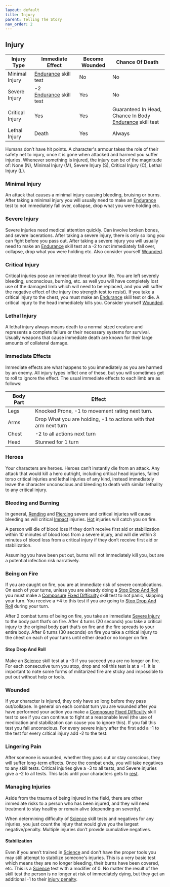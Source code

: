 ```yaml
---
layout: default
title: Injury
parent: Telling The Story
nav_order: 2
---
```

## Injury

| Injury Type     | Immediate Effect                     | Become Wounded | Chance Of Death                                                      |
| --------------- | ------------------------------------ | -------------- | -------------------------------------------------------------------- |
| Minimal Injury  | [Endurance](Endurance) skill test    | No             | No                                                                   |
| Severe Injury   | -2 [Endurance](Endurance) skill test | Yes            | No                                                                   |
| Critical Injury | Yes                                  | Yes            | Guaranteed In Head, Chance In Body [Endurance](Endurance) skill test |
| Lethal Injury   | Death                                | Yes            | Always                                                               |

Humans don’t have hit points. A character's armour takes the role of their safety net to injury, once it is gone when attacked and harmed you suffer injuries. Whenever something is injured, the injury can be of the magnitude of: None (N), Minimal Injury (M), Severe Injury (S), Critical Injury (C), Lethal Injury (L).

### Minimal Injury
An attack that causes a minimal injury causing bleeding, bruising or burns. After taking a minimal injury you will usually need to make an [Endurance](Endurance) test to not immediately fall over, collapse, drop what you were holding etc.

### Severe Injury
Severe injuries need medical attention quickly. Can involve broken bones, and severe lacerations. After taking a severe injury, there is only so long you can fight before you pass out. After taking a severe injury you will usually need to make an [Endurance](Endurance) skill test at a -2 to not immediately fall over, collapse, drop what you were holding etc. Also consider yourself [Wounded](#Wounded).

### Critical Injury
Critical injuries pose an immediate threat to your life. You are left severely bleeding, unconscious, burning, etc. as well you will have completely lost use of the damaged limb which will need to be replaced, and you will suffer the negative effect of the injury (no strength test to resist). If you take a critical injury to the chest, you must make an [Endurance](Endurance) skill test or die. A critical injury to the head immediately kills you. Consider yourself [Wounded](#Wounded).

### Lethal Injury
A lethal injury always means death to a normal sized creature and represents a complete failure or their necessary systems for survival. Usually weapons that cause immediate death are known for their large amounts of collateral damage.

### Immediate Effects
Immediate effects are what happens to you immediately as you are harmed by an enemy. All injury types inflict one of these, but you will sometimes get to roll to ignore the effect. The usual immediate effects to each limb are as follows: 

| Body Part | Effect                                                           |
| --------- | ---------------------------------------------------------------- |
| Legs      | Knocked Prone, -1 to movement rating next turn.                  |
| Arms      | Drop What you are holding, -1 to actions with that arm next turn |
| Chest     | -2 to all actions next turn                                      |
| Head      | Stunned for 1 turn                                               |

### Heroes
Your characters are heroes. Heroes can’t instantly die from an attack. Any attack that would kill a hero outright, including critical head injuries, failed torso critical injuries and lethal injuries of any kind, instead immediately leave the character unconscious and bleeding to death with similar lethality to any critical injury.

### Bleeding and Burning
In general, [Rending](Combat#Rending) and [Piercing](Combat#Piercing) severe and critical injuries will cause bleeding as will critical [Impact](Combat#Impact) injuries. [Hot](Combat#Hot) injuries will catch you on fire.

A person will die of blood loss if they don’t receive first aid or stabilization within 10 minutes of blood loss from a severe injury, and will die within 3 minutes of blood loss from a critical injury if they don’t receive first aid or stabilization.

Assuming you have been put out, burns will not immediately kill you, but are a potential infection risk narratively.

### Being on Fire
If you are caught on fire, you are at immediate risk of severe complications. On each of your turns, unless you are already doing a [Stop Drop And Roll](#Stop%20Drop%20And%20Roll) you must make a [Composure](Composure) [Fixed Difficulty](Skills#Fixed%20Difficulty) skill test to not panic, skipping your turn. You receive a +4 to this test if you are going to [Stop Drop And Roll](#Stop%20Drop%20And%20Roll) during your turn.

After 2 combat turns of being on fire, you take an immediate [Severe Injury](#Severe%20Injury) to the body part that’s on fire. After 4 turns (20 seconds) you take a critical injury to the original body part that’s on fire and the fire spreads to your entire body. After 6 turns (30 seconds) on fire you take a critical injury to the chest on each of your turns until either dead or no longer on fire.

#### Stop Drop And Roll
Make an [Science](Science) skill test at a -3 if you succeed you are no longer on fire. For each consecutive turn you stop, drop and roll this test is at a +1. It is important to note some forms of militarized fire are sticky and impossible to put out without help or tools.

### Wounded
If your character is injured, they only have so long before they pass out/collapse. In general on each combat turn you are wounded after you have performed your action you make a [Composure](Composure) [Fixed Difficulty](Skills#Fixed%20Difficulty) skill test to see if you can continue to fight at a reasonable level (the use of medication and stabilization can cause you to ignore this). If you fail this test you fall unconscious. For every severe injury after the first add a -1 to the test for every critical injury add -2 to the test.

### Lingering Pain
After someone is wounded, whether they pass out or stay conscious, they will suffer long-term effects. Once the combat ends, you will take negatives to any skill tests. Critical injuries give a -3 to all tests, and Severe injuries give a -2 to all tests. This lasts until your characters gets to [rest](Telling-The-Story#Resting).

### Managing Injuries
Aside from the trauma of being injured in the field, there are other immediate risks to a person who has been injured, and they will need treatment to stay healthy or remain alive (depending on severity).

When determining difficulty of [Science](Science) skill tests and negatives for any injuries, you just count the injury that would give you the largest negative/penalty. Multiple injuries don’t provide cumulative negatives.

#### Stabilization
Even if you aren’t trained in [Science](Science) and don't have the proper tools you may still attempt to stabilize someone's injuries. This is a very basic test which means they are no longer bleeding, their burns have been covered, etc. This is a [Science](Science) test with a modifier of 0. No matter the result of the skill test the person is no longer at risk of immediately dying, but they get an additional -1 to their [injury penalty](#Lingering%20Pain). 